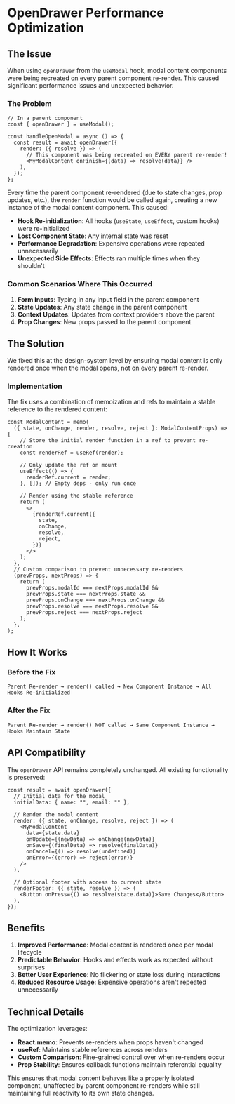 # OpenDrawer Performance Optimization

## The Issue

When using `openDrawer` from the `useModal` hook, modal content components were being recreated on every parent component re-render. This caused significant performance issues and unexpected behavior.

### The Problem

```tsx
// In a parent component
const { openDrawer } = useModal();

const handleOpenModal = async () => {
  const result = await openDrawer({
    render: ({ resolve }) => (
      // This component was being recreated on EVERY parent re-render!
      <MyModalContent onFinish={(data) => resolve(data)} />
    ),
  });
};
```

Every time the parent component re-rendered (due to state changes, prop updates, etc.), the `render` function would be called again, creating a new instance of the modal content component. This caused:

- **Hook Re-initialization**: All hooks (`useState`, `useEffect`, custom hooks) were re-initialized
- **Lost Component State**: Any internal state was reset
- **Performance Degradation**: Expensive operations were repeated unnecessarily
- **Unexpected Side Effects**: Effects ran multiple times when they shouldn't

### Common Scenarios Where This Occurred

1. **Form Inputs**: Typing in any input field in the parent component
2. **State Updates**: Any state change in the parent component
3. **Context Updates**: Updates from context providers above the parent
4. **Prop Changes**: New props passed to the parent component

## The Solution

We fixed this at the design-system level by ensuring modal content is only rendered once when the modal opens, not on every parent re-render.

### Implementation

The fix uses a combination of memoization and refs to maintain a stable reference to the rendered content:

```tsx
const ModalContent = memo(
  ({ state, onChange, render, resolve, reject }: ModalContentProps) => {
    // Store the initial render function in a ref to prevent re-creation
    const renderRef = useRef(render);

    // Only update the ref on mount
    useEffect(() => {
      renderRef.current = render;
    }, []); // Empty deps - only run once

    // Render using the stable reference
    return (
      <>
        {renderRef.current({
          state,
          onChange,
          resolve,
          reject,
        })}
      </>
    );
  },
  // Custom comparison to prevent unnecessary re-renders
  (prevProps, nextProps) => {
    return (
      prevProps.modalId === nextProps.modalId &&
      prevProps.state === nextProps.state &&
      prevProps.onChange === nextProps.onChange &&
      prevProps.resolve === nextProps.resolve &&
      prevProps.reject === nextProps.reject
    );
  },
);
```

## How It Works

### Before the Fix

```
Parent Re-render → render() called → New Component Instance → All Hooks Re-initialized
```

### After the Fix

```
Parent Re-render → render() NOT called → Same Component Instance → Hooks Maintain State
```

## API Compatibility

The `openDrawer` API remains completely unchanged. All existing functionality is preserved:

```tsx
const result = await openDrawer({
  // Initial data for the modal
  initialData: { name: "", email: "" },

  // Render the modal content
  render: ({ state, onChange, resolve, reject }) => (
    <MyModalContent
      data={state.data}
      onUpdate={(newData) => onChange(newData)}
      onSave={(finalData) => resolve(finalData)}
      onCancel={() => resolve(undefined)}
      onError={(error) => reject(error)}
    />
  ),

  // Optional footer with access to current state
  renderFooter: ({ state, resolve }) => (
    <Button onPress={() => resolve(state.data)}>Save Changes</Button>
  ),
});
```

## Benefits

1. **Improved Performance**: Modal content is rendered once per modal lifecycle
2. **Predictable Behavior**: Hooks and effects work as expected without surprises
3. **Better User Experience**: No flickering or state loss during interactions
4. **Reduced Resource Usage**: Expensive operations aren't repeated unnecessarily

## Technical Details

The optimization leverages:

- **React.memo**: Prevents re-renders when props haven't changed
- **useRef**: Maintains stable references across renders
- **Custom Comparison**: Fine-grained control over when re-renders occur
- **Prop Stability**: Ensures callback functions maintain referential equality

This ensures that modal content behaves like a properly isolated component, unaffected by parent component re-renders while still maintaining full reactivity to its own state changes.
